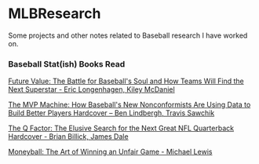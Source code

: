 # MLBResearch

Some projects and other notes related to Baseball research I have worked on.

### Baseball Stat(ish) Books Read
[Future Value: The Battle for Baseball's Soul and How Teams Will Find the Next Superstar - Eric Longenhagen, Kiley McDaniel](https://www.amazon.com/Future-Value-Battle-Baseballs-Superstar/dp/1629377678)

[The MVP Machine: How Baseball's New Nonconformists Are Using Data to Build Better Players Hardcover – Ben Lindbergh, Travis Sawchik](https://www.amazon.com/MVP-Machine-Baseballs-Nonconformists-Players/dp/1541698940)

[The Q Factor: The Elusive Search for the Next Great NFL Quarterback Hardcover - Brian Billick, James Dale](https://www.amazon.com/Factor-Elusive-Search-Great-Quarterback/dp/1538749920)

[Moneyball: The Art of Winning an Unfair Game - Michael Lewis](https://www.amazon.com/Moneyball-Art-Winning-Unfair-Game/dp/0393324818)
